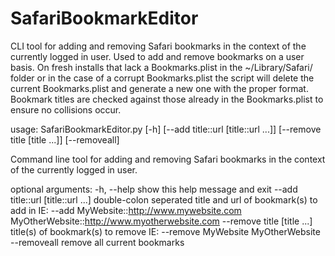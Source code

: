 # SafariBookmarkEditor
CLI tool for adding and removing Safari bookmarks in the context of the currently logged in user.
Used to add and remove bookmarks on a user basis. On fresh installs that lack a Bookmarks.plist 
in the ~/Library/Safari/ folder or in the case of a corrupt Bookmarks.plist the script will delete
the current Bookmarks.plist and generate a new one with the proper format. Bookmark titles are 
checked against those already in the Bookmarks.plist to ensure no collisions occur.

usage: SafariBookmarkEditor.py [-h] [--add title::url [title::url ...]]
                               [--remove title [title ...]] [--removeall]

Command line tool for adding and removing Safari bookmarks in the context of
the currently logged in user.

optional arguments:
  -h, --help            show this help message and exit
  --add title::url [title::url ...]
                        double-colon seperated title and url of bookmark(s) to
                        add in IE: --add MyWebsite::http://www.mywebsite.com
                        MyOtherWebsite::http://www.myotherwebsite.com
  --remove title [title ...]
                        title(s) of bookmark(s) to remove IE: --remove
                        MyWebsite MyOtherWebsite
  --removeall           remove all current bookmarks
